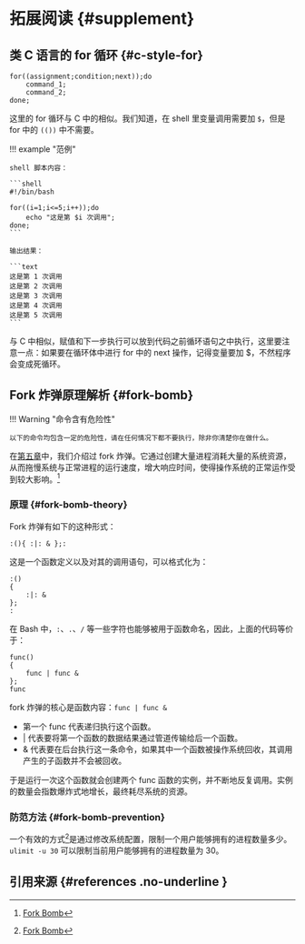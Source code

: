 # 拓展阅读 {#supplement}

## 类 C 语言的 for 循环 {#c-style-for}

```shell
for((assignment;condition;next));do
    command_1;
    command_2;
done;
```

这里的 for 循环与 C 中的相似。我们知道，在 shell 里变量调用需要加 `$`，但是 for 中的 `(())` 中不需要。

!!! example "范例"

    shell 脚本内容：

    ```shell
    #!/bin/bash

    for((i=1;i<=5;i++));do
        echo "这是第 $i 次调用";
    done;
    ```

    输出结果：

    ```text
    这是第 1 次调用
    这是第 2 次调用
    这是第 3 次调用
    这是第 4 次调用
    这是第 5 次调用
    ```

与 C 中相似，赋值和下一步执行可以放到代码之前循环语句之中执行，这里要注意一点：如果要在循环体中进行 for 中的 next 操作，记得变量要加 $，不然程序会变成死循环。

## Fork 炸弹原理解析 {#fork-bomb}

!!! Warning "命令含有危险性"

    以下的命令均包含一定的危险性，请在任何情况下都不要执行，除非你清楚你在做什么。

在[第五章](../Ch05/index.md)中，我们介绍过 fork 炸弹。它通过创建大量进程消耗大量的系统资源，从而拖慢系统与正常进程的运行速度，增大响应时间，使得操作系统的正常运作受到较大影响。[^1]

### 原理 {#fork-bomb-theory}

Fork 炸弹有如下的这种形式：

```shell
:(){ :|: & };:
```

这是一个函数定义以及对其的调用语句，可以格式化为：

```shell
:()
{
    :|: &
};
:
```

在 Bash 中，`:`、`.`、`/` 等一些字符也能够被用于函数命名，因此，上面的代码等价于：

```shell
func()
{
    func | func &
};
func
```

fork 炸弹的核心是函数内容：`func | func &`

- 第一个 func 代表递归执行这个函数。
- | 代表要将第一个函数的数据结果通过管道传输给后一个函数。
- & 代表要在后台执行这一条命令，如果其中一个函数被操作系统回收，其调用产生的子函数并不会被回收。

于是运行一次这个函数就会创建两个 func 函数的实例，并不断地反复调用。实例的数量会指数爆炸式地增长，最终耗尽系统的资源。

### 防范方法 {#fork-bomb-prevention}

一个有效的方式[^1]是通过修改系统配置，限制一个用户能够拥有的进程数量多少。`ulimit -u 30` 可以限制当前用户能够拥有的进程数量为 30。

## 引用来源 {#references .no-underline }

[^1]: [Fork Bomb](https://en.wikipedia.org/wiki/Fork_bomb)

